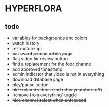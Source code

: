 # HYPERFLORA

## todo
- variables for backgrounds and colors
- watch history
- restructure api
- password protect admin page
- flag video for review button
- find a replacement for the food channel
- add approved timestamp
- admin indicator that video is not in everything
- download database page
- ~~play/pause button~~
- ~~hide related videos (and other youtube stuff)~~
- ~~'remove from everything' toggle~~
- ~~hide channel select when unfocused~~
